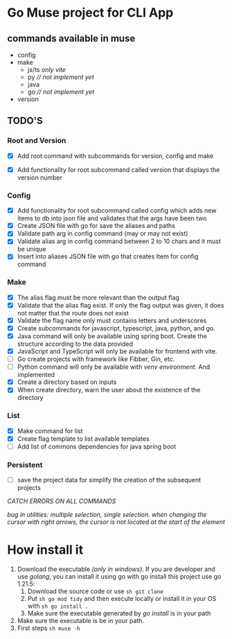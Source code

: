# Go Muse project for CLI App

## commands available in muse

* config
* make
  * js/ts *only vite*
  * py *// not implement yet*
  * java
  * go *// not implement yet*
* version

## TODO'S

### Root and Version

- [x] Add root command with subcommands for version, config and make

- [x] Add functionality for root subcommand called version that displays the version number

### Config

- [x] Add functionality for root subcommand called config which adds new items to db into json file and validates that the args have been two
- [x] Create JSON file with go for save the aliases and paths
- [x] Validate path arg in config command (may or may not exist)
- [x] Validate alias arg in config command between 2 to 10 chars and it must be unique
- [x] Insert into aliases JSON file with go that creates Item for config command

### Make

- [x] The alias flag must be more relevant than the output flag
- [x] Validate that the alias flag exist. If only the flag output was given, it does not matter that the route does not exist
- [x] Validate the flag name only must contains letters and underscores
- [x] Create subcommands for javascript, typescript, java, python, and go.
- [x] Java command will only be available using spring boot. Create the structure according to the data provided
- [x] JavaScript and TypeScript will only be available for frontend with vite.
- [ ] Go create projects with framework like Fibber, Gin, etc.
- [ ] Python command will only be available with *venv environment*. And implemented
- [x] Create a directory based on inputs
- [x] When create directory, warn the user about the existence of the directory

### List 

- [x] Make command for list
- [x] Create flag template to list available templates
- [ ] Add list of commons dependencies for java spring boot

### Persistent

- [ ] save the project data for simplify the creation of the subsequent projects

*CATCH ERRORS ON ALL COMMANDS*

*bug in utilities: multiple selection, single selection. when changing the cursor with right arrows, the cursor is not located at the start of the element*


# How install it

1. Download the executable *(only in windows)*. If you are developer and use *golang*, you can install it using go with go install this project use go 1.21.5:
   1. Download the source code or use ``sh git clone``
   2. Put ``sh go mod tidy`` and then execute locally or install it in your OS with ``sh go install .``
   3. Make sure the executable generated by *go install* is in your path
2. Make sure the executable is be in your path.
3. First steps ``sh muse -h``
